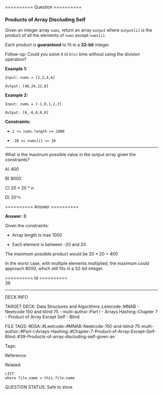 ========== Question ==========  

### Products of Array Discluding Self

Given an integer array `nums`, return an array `output` where `output[i]` is the product of all the elements of `nums` except `nums[i]`.

Each product is **guaranteed** to fit in a **32-bit** integer.

Follow-up: Could you solve it in `O(n)` time without using the division operation?

**Example 1:**

```
Input: nums = [1,2,4,6]

Output: [48,24,12,8]
```

**Example 2:**

```
Input: nums = [-1,0,1,2,3]

Output: [0,-6,0,0,0]
```

**Constraints:**

-   `2 <= nums.length <= 1000`

-   `-20 <= nums[i] <= 20`

---

What is the maximum possible value in the output array given the constraints?

A) 400

B) 8000

C) 20 \* 20 \* n

D) 20^n  

========== Answer ==========  

**Answer**: B

Given the constraints:

-   Array length is max 1000

-   Each element is between -20 and 20

The maximum possible product would be 20 \* 20 = 400

In the worst case, with multiple elements multiplied, the maximum could approach 8000, which still fits in a 32-bit integer.

========== Id ==========  
39

---

DECK INFO

TARGET DECK: Data Structures and Algorithms::Leetcode::MNAB - Neetcode 150 and blind 75 - multi-author::Part I - Arrays Hashing::Chapter 7 - Product of Array Except Self - Blind

FILE TAGS: #DSA::#Leetcode::#MNAB-Neetcode-150-and-blind-75-multi-author::#Part-I-Arrays-Hashing::#Chapter-7-Product-of-Array-Except-Self-Blind::#39-Products-of-array-discluding-self-given-an

Tags:

Reference:

Related:

```dataview
LIST
where file.name = this.file.name
```

QUESTION STATUS: Safe to store
